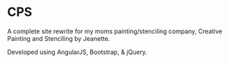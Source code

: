 CPS
===

A complete site rewrite for my moms painting/stenciling company, Creative Painting and Stenciling by Jeanette. 

Developed using AngularJS, Bootstrap, & jQuery.

